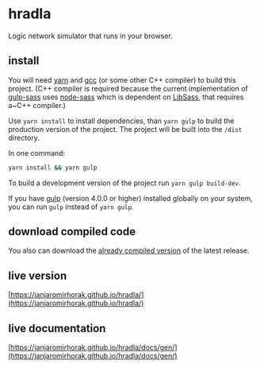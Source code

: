 # hradla
Logic network simulator that runs in your browser.

## install
You will need [yarn](https://yarnpkg.com/) and [gcc](https://gcc.gnu.org/) (or some other C++ compiler) to build this project. (C++ compiler is required because the current implementation of [gulp-sass](https://github.com/dlmanning/gulp-sass) uses [node-sass](https://github.com/sass/node-sass) which
is dependent on [LibSass](https://github.com/sass/libsass), that requires a~C++ compiler.)

Use `yarn install` to install dependencies, than `yarn gulp` to build the production version of the project.
The project will be built into the `/dist` directory.

In one command:
```bash
yarn install && yarn gulp
```

To build a development version of the project run `yarn gulp build-dev`.

If you have [gulp](https://github.com/gulpjs/gulp) (version 4.0.0 or higher) installed globally on your system,
you can run `gulp` instead of `yarn gulp`.

## download compiled code
You also can download the [already compiled version](https://github.com/janjaromirhorak/hradla/releases/latest) of the latest release.

## live version
[https://janjaromirhorak.github.io/hradla/](https://janjaromirhorak.github.io/hradla/)

## live documentation
[https://janjaromirhorak.github.io/hradla/docs/gen/](https://janjaromirhorak.github.io/hradla/docs/gen/)
